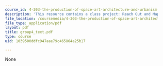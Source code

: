 ```yaml
---
course_id: 4-303-the-production-of-space-art-architecture-and-urbanism-in-dialogue-fall-2006
description: 'This resource contains a class project: Reach Out and Map Someone.'
file_location: /coursemedia/4-303-the-production-of-space-art-architecture-and-urbanism-in-dialogue-fall-2006/1039500ddfc947aae79c465864a25b17_group4_text.pdf
file_type: application/pdf
layout: pdf
title: group4_text.pdf
type: course
uid: 1039500ddfc947aae79c465864a25b17

---
```

None